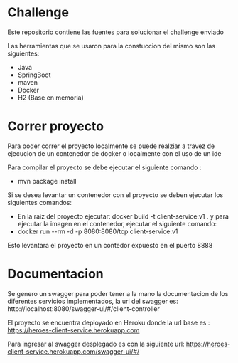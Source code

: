 # Challenge 
Este repositorio contiene las fuentes para solucionar el challenge enviado

Las herramientas que se usaron para la constuccion del mismo son las siguientes:
  * Java
  * SpringBoot
  * maven
  * Docker
  * H2 (Base en memoria)

# Correr proyecto

Para poder correr el proyecto localmente se puede realziar a travez de ejecucion de un contenedor de docker o localmente con el uso de un ide

Para compilar el proyecto se debe ejecutar el siguiente comando :  

 * mvn package install

Si se desea levantar un contenedor con el proyecto se deben ejecutar los siguientes comandos:

  * En la raiz del proyecto ejecutar: docker build -t client-service:v1 .
y para ejecutar la imagen en el contenedor, ejecutar el siguiente comando:
  * docker run --rm -d  -p 8080:8080/tcp client-service:v1

Esto levantara el proyecto en un contedor expuesto en el puerto 8888

# Documentacion

Se genero un swagger para poder tener a la mano la documentacion de los diferentes servicios implementados,
la url del swagger es: http://localhost:8080/swagger-ui/#/client-controller

El proyecto se encuentra deployado en Heroku donde la url base es : https://heroes-client-service.herokuapp.com

Para ingresar al swagger desplegado es con la siguiente url: https://heroes-client-service.herokuapp.com/swagger-ui/#/